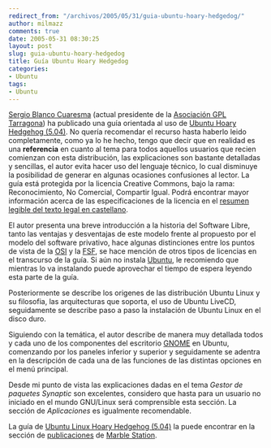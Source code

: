```yaml
---
redirect_from: "/archivos/2005/05/31/guia-ubuntu-hoary-hedgedog/"
author: milmazz
comments: true
date: 2005-05-31 08:30:25
layout: post
slug: guia-ubuntu-hoary-hedgedog
title: Guía Ubuntu Hoary Hedgedog
categories:
- Ubuntu
tags:
- Ubuntu
---
```


[Sergio Blanco Cuaresma](http://marblestation.com/autobiografia/) (actual
presidente de la [Asociación GPL Tarragona](http://www.gpltarragona.org/)) ha
publicado una guía orientada al uso de [Ubuntu Hoary Hedgehog
(5.04)](http://www.ubuntulinux.org/wiki/HoaryHedgehog). No quería recomendar el
recurso hasta haberlo leido completamente, como ya lo he hecho, tengo que decir
que en realidad es una **referencia** en cuanto al tema para todos aquellos
usuarios que recien comienzan con esta distribución, las explicaciones son
bastante detalladas y sencillas, el autor evita hacer uso del lenguaje técnico,
lo cual disminuye la posibilidad de generar en algunas ocasiones confusiones al
lector. La guía está protegida por la licencia Creative Commons, bajo la rama:
Reconocimiento, No Comercial, Compartir Igual. Podrá encontrar mayor información
acerca de las especificaciones de la licencia en el [resumen legible del texto
legal en
castellano](http://creativecommons.org/licenses/by-nc-sa/2.1/es/legalcode.es).

El autor presenta una breve introducción a la historia del Software Libre, tanto
las ventajas y desventajas de este modelo frente al propuesto por el modelo del
software privativo, hace algunas distinciones entre los puntos de vista de la
[OSI](http://www.opensource.org/) y la [FSF](http://www.fsf.org/), se hace
mención de otros tipos de licencias en el transcurso de la guía. Si aún no
instala [Ubuntu](http://www.ubuntulinux.org/), le recomiendo que mientras lo va
instalando puede aprovechar el tiempo de espera leyendo esta parte de la guía.

Posteriormente se describe los origenes de las distribución Ubuntu Linux y su
filosofia, las arquitecturas que soporta, el uso de Ubuntu LiveCD, seguidamente
se describe paso a paso la instalación de Ubuntu Linux en el disco duro.

Siguiendo con la temática, el autor describe de manera muy detallada todos y
cada uno de los componentes del escritorio [GNOME](http://gnome.org/) en Ubuntu,
comenzando por los paneles inferior y superior y seguidamente se adentra en la
descripción de cada una de las funciones de las distintas opciones en el menú
principal.

Desde mi punto de vista las explicaciones dadas en el tema _Gestor de paquetes
Synaptic_ son excelentes, considero que hasta para un usuario no iniciado en el
mundo GNU/Linux será comprensible esta sección. La sección de _Aplicaciones_ es
igualmente recomendable.

La guía de [Ubuntu Linux Hoary Hedgehog
(5.04)](http://www.marblestation.com/publicaciones/Ubuntu_Guia_Hoary_Hedgehog.pdf)
la puede encontrar en la sección de
[publicaciones](http://www.marblestation.com/publicaciones/) de [Marble
Station](http://www.marblestation.com/blog/).